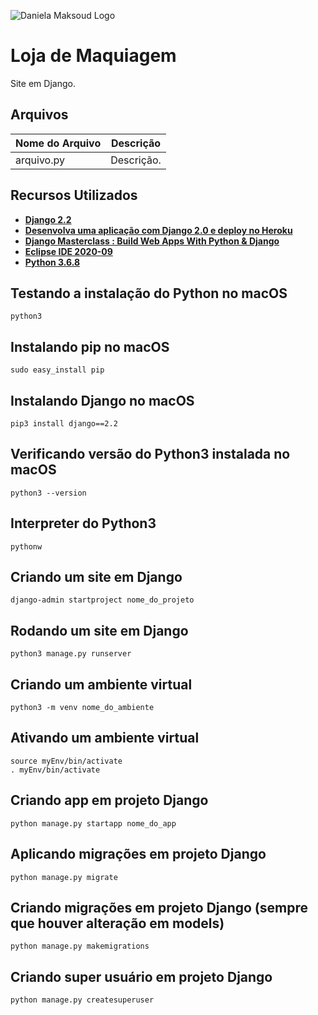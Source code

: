 ![Daniela Maksoud Logo](http://sempregatas.com.br/imagens/Logo.png)

# Loja de Maquiagem

Site em Django.

## Arquivos

| Nome do Arquivo | Descrição |
| ------------- | ------------- |
| arquivo.py  | Descrição. |

## Recursos Utilizados

- **[Django 2.2](https://www.djangoproject.com/)**
- **[Desenvolva uma aplicação com Django 2.0 e deploy no Heroku](https://www.udemy.com/course/django-20-heroku/)**
- **[Django Masterclass : Build Web Apps With Python & Django](https://www.udemy.com/course/django-course/)**
- **[Eclipse IDE 2020-09](https://www.eclipse.org/downloads/)**
- **[Python 3.6.8](https://www.python.org/downloads/release/python-368/)**

## Testando a instalação do Python no macOS

```
python3
```

## Instalando pip no macOS

```
sudo easy_install pip
```

## Instalando Django no macOS

```
pip3 install django==2.2
```

## Verificando versão do Python3 instalada no macOS

```
python3 --version
```

## Interpreter do Python3

```
pythonw
```

## Criando um site em Django

```
django-admin startproject nome_do_projeto
```

## Rodando um site em Django

```
python3 manage.py runserver
```

## Criando um ambiente virtual

```
python3 -m venv nome_do_ambiente
```

## Ativando um ambiente virtual

```
source myEnv/bin/activate
. myEnv/bin/activate
```

## Criando app em projeto Django

```
python manage.py startapp nome_do_app
```

## Aplicando migrações em projeto Django

```
python manage.py migrate
```

## Criando migrações em projeto Django (sempre que houver alteração em models)

```
python manage.py makemigrations
```

## Criando super usuário em projeto Django

```
python manage.py createsuperuser
```
